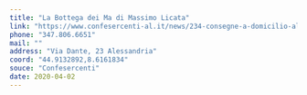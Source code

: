 ```yaml
---
title: "La Bottega dei Ma di Massimo Licata"
link: "https://www.confesercenti-al.it/news/234-consegne-a-domicilio-alessandria-lista-aggiornata-al-26-marzo.html"
phone: "347.806.6651"
mail: ""
address: "Via Dante, 23 Alessandria"
coord: "44.9132892,8.6161834"
souce: "Confesercenti"
date: 2020-04-02
---
```



